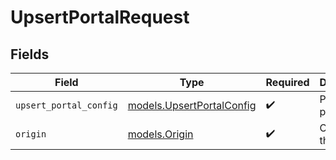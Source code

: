 # UpsertPortalRequest


## Fields

| Field                                                        | Type                                                         | Required                                                     | Description                                                  |
| ------------------------------------------------------------ | ------------------------------------------------------------ | ------------------------------------------------------------ | ------------------------------------------------------------ |
| `upsert_portal_config`                                       | [models.UpsertPortalConfig](../models/upsertportalconfig.md) | :heavy_check_mark:                                           | Portal payload                                               |
| `origin`                                                     | [models.Origin](../models/origin.md)                         | :heavy_check_mark:                                           | Origin of the portal                                         |